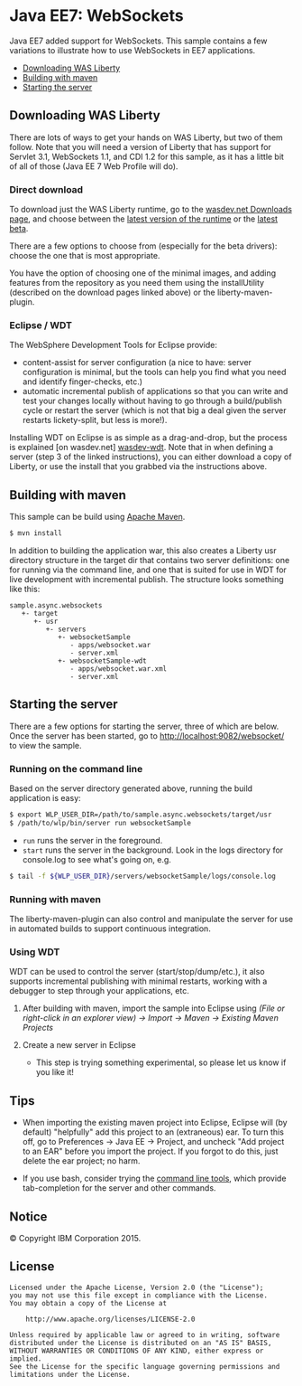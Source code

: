# Java EE7: WebSockets

Java EE7 added support for WebSockets. This sample contains a few variations
to illustrate how to use WebSockets in EE7 applications.

* [Downloading WAS Liberty](#downloadingwasliberty)
* [Building with maven](#buildingwithmaven)
* [Starting the server](#startingtheserver)

## Downloading WAS Liberty

There are lots of ways to get your hands on WAS Liberty, but two of them follow. Note that you will need a version of Liberty that has support for Servlet 3.1, WebSockets 1.1, and CDI 1.2 for this sample, as it has a little bit of all of those (Java EE 7 Web Profile will do).

### Direct download

To download just the WAS Liberty runtime, go to the [wasdev.net Downloads page][wasdev], and choose between the [latest version of the runtime][wasdev-latest] or the [latest beta][wasdev-beta].

There are a few options to choose from (especially for the beta drivers): choose the one that is most appropriate.

[wasdev]: https://developer.ibm.com/wasdev/downloads/
[wasdev-latest]: https://developer.ibm.com/wasdev/downloads/liberty-profile-using-non-eclipse-environments/
[wasdev-beta]: https://developer.ibm.com/wasdev/downloads/liberty-profile-beta/

You have the option of choosing one of the minimal images, and adding features from the repository as you need them using the installUtility (described on the download pages linked above) or the liberty-maven-plugin.

### Eclipse / WDT

The WebSphere Development Tools for Eclipse provide:

* content-assist for server configuration (a nice to have: server configuration is minimal, but the tools can help you find what you need and identify finger-checks, etc.)
* automatic incremental publish of applications so that you can write and test your changes locally without having to go through a build/publish cycle or restart the server (which is not that big a deal given the server restarts lickety-split, but less is more!).

Installing WDT on Eclipse is as simple as a drag-and-drop, but the process is explained [on wasdev.net] [wasdev-wdt]. Note that in when defining a server (step 3 of the linked instructions), you can either download a copy of Liberty, or use the install that you grabbed via the instructions above.

[wasdev-wdt]: https://developer.ibm.com/wasdev/downloads/liberty-profile-using-eclipse/


## Building with maven

This sample can be build using [Apache Maven](http://maven.apache.org/).

```bash
$ mvn install
```

In addition to building the application war, this also creates a Liberty usr directory structure in the target dir that contains two server definitions: one for running via the command line, and one that is suited for use in WDT for live development with incremental publish. The structure looks something like this:

```text
sample.async.websockets
   +- target
      +- usr
         +- servers
            +- websocketSample
               - apps/websocket.war
               - server.xml
            +- websocketSample-wdt
               - apps/websocket.war.xml
               - server.xml
```

## Starting the server

There are a few options for starting the server, three of which are below. Once the server has been started, go to [http://localhost:9082/websocket/](http://localhost:9082/websocket/) to view the sample.

### Running on the command line

Based on the server directory generated above, running the build application is easy:

```bash
$ export WLP_USER_DIR=/path/to/sample.async.websockets/target/usr
$ /path/to/wlp/bin/server run websocketSample
```

* ```run``` runs the server in the foreground.
* ```start``` runs the server in the background. Look in the logs directory for console.log to see what's going on, e.g.
```bash
$ tail -f ${WLP_USER_DIR}/servers/websocketSample/logs/console.log
```

### Running with maven

The liberty-maven-plugin can also control and manipulate the server for use in automated builds to support continuous integration.



### Using WDT

WDT can be used to control the server (start/stop/dump/etc.), it also supports incremental publishing with minimal restarts, working with a debugger to step through your applications, etc.

1. After building with maven, import the sample into Eclipse using
*(File or right-click in an explorer view) -> Import -> Maven -> Existing Maven Projects*

3. Create a new server in Eclipse
    * This step is trying something experimental, so please let us know if you like it!




## Tips

* When importing the existing maven project into Eclipse, Eclipse will (by default)
  "helpfully" add this project to an (extraneous) ear. To turn this off, go to
  Preferences -> Java EE -> Project, and uncheck "Add project to an EAR" before you
  import the project. If you forgot to do this, just delete the ear project; no harm.


* If you use bash, consider trying the [command line tools](https://github.com/WASdev/util.bash.completion), which provide tab-completion for the server and other commands.


## Notice

© Copyright IBM Corporation 2015.

## License

```text
Licensed under the Apache License, Version 2.0 (the "License");
you may not use this file except in compliance with the License.
You may obtain a copy of the License at

    http://www.apache.org/licenses/LICENSE-2.0

Unless required by applicable law or agreed to in writing, software
distributed under the License is distributed on an "AS IS" BASIS,
WITHOUT WARRANTIES OR CONDITIONS OF ANY KIND, either express or implied.
See the License for the specific language governing permissions and
limitations under the License.
````
